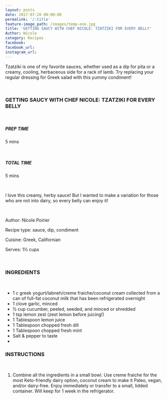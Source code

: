 ```yaml
---
layout: posts
date: 2017-07-20 00:00:00
permalink: '/:title'
feature-image_path: /images/temp-one.jpg
title: 'GETTING SAUCY WITH CHEF NICOLE: TZATZIKI FOR EVERY BELLY'
Author: Nicole
category: Recipes
facebook:
facebook_url:
instagram_url:
---
```


Tzatziki is one of my favorite sauces, whether used as a dip for pita or a creamy, cooling, herbaceous side for a rack of lamb. Try replacing your regular dressing for Greek salad with this yummy condiment!

&nbsp;

### GETTING SAUCY WITH CHEF NICOLE: TZATZIKI FOR EVERY BELLY

&nbsp;

##### PREP TIME

5 mins

&nbsp;

##### TOTAL TIME

5 mins

&nbsp;

I love this creamy, herby sauce! But I wanted to make a variation for those who are not into dairy, so every belly can enjoy it!

&nbsp;

Author: Nicole Poirier

Recipe type: sauce, dip, condiment

Cuisine: Greek, Californian

Serves: 1½ cups

&nbsp;

### INGREDIENTS

&nbsp;

* 1 c greek yogurt/labneh/creme fraiche/coconut cream collected from a can of full-fat coconut milk that has been refrigerated overnight
* 1 clove garlic, minced
* ½ cup cucumber, peeled, seeded, and minced or shredded
* 1 tsp lemon zest (zest lemon before juicing!)
* 1 Tablespoon lemon juice
* 1 Tablespoon chopped fresh dill
* 1 Tablespoon chopped fresh mint
* Salt & pepper to taste
* &nbsp;

### INSTRUCTIONS

&nbsp;

1. Combine all the ingredients in a small bowl. Use creme fraiche for the most Keto-friendly dairy option, coconut cream to make it Paleo, vegan, and/or dairy-free. Enjoy immediately or transfer to a small, lidded container. Will keep for 1 week in the refrigerator.